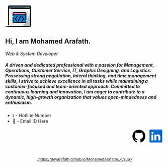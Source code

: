 <div align="left">
<img height=70 alt="Get it on GitHub" src="img/heading_logo.png"/>

<div align="left">
  
## Hi, I am Mohamed Arafath.
*Web & System Developer.*
##### A driven and dedicated professional with a passion for Management, Operations, Customer Service, IT, Graphic Designing, and Logistics. Possessing strong negotiation, lateral thinking, and time management skills, I strive to achieve excellence in all tasks while maintaining a customer-focused and team-oriented approach. Committed to continuous learning and innovation, I am eager to contribute to a dynamic, high-growth organization that values open-mindedness and enthusiasm.

- 📞 - Hotline Number  
- 💬 - Email ID Here


<div align="right">

[<img height=50 alt="Get it on GitHub" src="img/github.gif"/>](https://github.com/DevArafath/)
<a href="https://www.linkedin.com/in/mohamed-arafath-74773978/" target="_blank"><img height="50" alt="Get it on GitHub" src="img/linkedIn.gif" /></a>

#

<div align="center">

<sup>_https://devarafath.github.io/MohamedArafath/_</sup>

